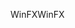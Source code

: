 <span data-ttu-id="62828-101">WinFX</span><span class="sxs-lookup"><span data-stu-id="62828-101">WinFX</span></span>